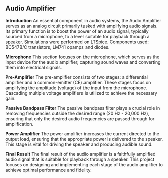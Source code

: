 ## Audio Amplifier
**Introduction**
An essential component in audio systems, the Audio Amplifier serves as an analog circuit primarily tasked with amplifying audio signals. Its primary function is to boost the power of an audio signal, typically sourced from a microphone, to a level suitable for playback through a speaker. Simulations were performed on LTSpice. Components used: BC547B/C transistors, LM741 opamps and diodes. 

**Microphone**
This section focuses on the microphone, which serves as the input device for the audio amplifier, capturing sound waves and converting them into electrical signals.

**Pre-Amplifier**
The pre-amplifier consists of two stages: a differential amplifier and a common-emitter (CE) amplifier. These stages focus on amplifying the amplitude (voltage) of the input from the microphone. Cascading multiple voltage amplifiers is utilized to achieve the necessary gain.

**Passive Bandpass Filter**
The passive bandpass filter plays a crucial role in removing frequencies outside the desired range (20 Hz - 20,000 Hz), ensuring that only the desired audio frequencies are passed through for amplification.

**Power Amplifier**
The power amplifier increases the current directed to the output load, ensuring that the appropriate power is delivered to the speaker. This stage is vital for driving the speaker and producing audible sound.

**Final Result**
The final result of the audio amplifier is a faithfully amplified audio signal that is suitable for playback through a speaker. This project focuses on designing and implementing each stage of the audio amplifier to achieve optimal performance and fidelity.
